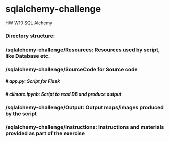 # sqlalchemy-challenge
HW W10 SQL Alchemy

### Directory structure:

### /sqlalchemy-challenge/Resources: Resources used by script, like Database etc.

### /sqlalchemy-challenge/SourceCode for Source code
#####    # app.py: Script for Flask
#####    # climate.ipynb: Script to read DB and produce output 

### /sqlalchemy-challenge/Output: Output maps/images produced by the script

### /sqlalchemy-challenge/Instructions: Instructions and materials provided as part of the exercise 